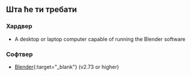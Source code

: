 ## Шта ће ти требати

### Хардвер

+ A desktop or laptop computer capable of running the Blender software

### Софтвер

+ [Blender](https://www.blender.org/download/){:target="_blank"} (v2.73 or higher)